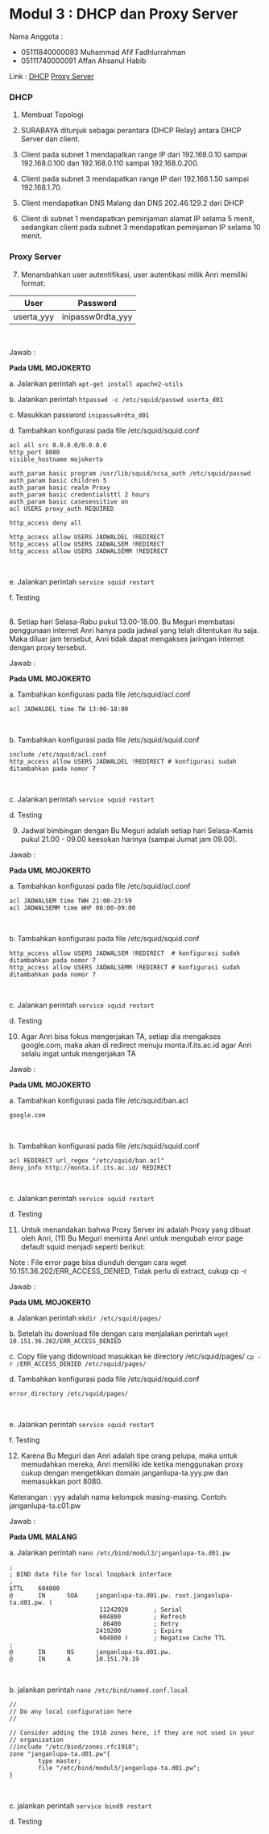 # Modul 3 : DHCP dan Proxy Server
Nama Anggota :

- 05111840000093 Muhammad Afif Fadhlurrahman
- 05111740000091 Affan Ahsanul Habib

Link :
[DHCP](#dhcp)
[Proxy Server](#proxy-server)

### DHCP

1. Membuat Topologi </br>

2. SURABAYA ditunjuk sebagai perantara (DHCP Relay) antara DHCP Server dan client. </br>

3. Client pada subnet 1 mendapatkan range IP dari 192.168.0.10 sampai 192.168.0.100 dan 192.168.0.110 sampai 192.168.0.200. </br>

4. Client pada subnet 3 mendapatkan range IP dari 192.168.1.50 sampai 192.168.1.70. </br>

5. Client mendapatkan DNS Malang dan DNS 202.46.129.2 dari DHCP </br>

6. Client di subnet 1 mendapatkan peminjaman alamat IP selama 5 menit, sedangkan client pada subnet 3 mendapatkan peminjaman IP selama 10 menit. </br>

### Proxy Server

7. Menambahkan user autentifikasi, user autentikasi milik Anri memiliki format: </br>

| User        | Password          |    
| :-:         | :-:               |
| userta_yyy  | inipassw0rdta_yyy |

</br>

Jawab : </br>

**Pada UML MOJOKERTO** </br>

a. Jalankan perintah `apt-get install apache2-utils` </br>

b. Jalankan perintah `htpasswd -c /etc/squid/passwd userta_d01` </br>

c. Masukkan password `inipassw0rdta_d01` </br>

d. Tambahkan konfigurasi pada file /etc/squid/squid.conf</br>

```
acl all src 0.0.0.0/0.0.0.0
http_port 8080
visible_hostname mojokerto

auth_param basic program /usr/lib/squid/ncsa_auth /etc/squid/passwd
auth_param basic children 5
auth_param basic realm Proxy
auth_param basic credentialsttl 2 hours
auth_param basic casesensitive on
acl USERS proxy_auth REQUIRED

http_access deny all

http_access allow USERS JADWALDEL !REDIRECT
http_access allow USERS JADWALSEM !REDIRECT
http_access allow USERS JADWALSEMM !REDIRECT
```

</br>

e. Jalankan perintah `service squid restart` </br>

f. Testing </br>

</br>
8. Setiap hari Selasa-Rabu pukul 13.00-18.00. Bu Meguri membatasi penggunaan internet Anri hanya pada jadwal yang telah ditentukan itu saja. Maka diluar jam tersebut, Anri tidak dapat mengakses jaringan internet dengan proxy tersebut. </br>

Jawab : </br>

**Pada UML MOJOKERTO** </br>

a. Tambahkan konfigurasi pada file /etc/squid/acl.conf </br>

```
acl JADWALDEL time TW 13:00-18:00
```

</br>

b. Tambahkan konfigurasi pada file /etc/squid/squid.conf </br>

```
include /etc/squid/acl.conf
http_access allow USERS JADWALDEL !REDIRECT # konfigurasi sudah ditambahkan pada nomor 7
```

</br>

c. Jalankan perintah `service squid restart` </br>

d. Testing </br>

9. Jadwal bimbingan dengan Bu Meguri adalah setiap hari Selasa-Kamis pukul 21.00 - 09.00 keesokan harinya (sampai Jumat jam 09.00). </br>

Jawab : </br>

**Pada UML MOJOKERTO** </br>

a. Tambahkan konfigurasi pada file /etc/squid/acl.conf </br>

```
acl JADWALSEM time TWH 21:00-23:59
acl JADWALSEMM time WHF 00:00-09:00
```

</br>

b. Tambahkan konfigurasi pada file /etc/squid/squid.conf </br>

```
http_access allow USERS JADWALSEM !REDIRECT  # konfigurasi sudah ditambahkan pada nomor 7
http_access allow USERS JADWALSEMM !REDIRECT # konfigurasi sudah ditambahkan pada nomor 7
```

</br>

c. Jalankan perintah `service squid restart` </br>

d. Testing </br>

10. Agar Anri bisa fokus mengerjakan TA, setiap dia mengakses google.com, maka akan di redirect menuju monta.if.its.ac.id agar Anri selalu ingat untuk mengerjakan TA </br>

Jawab : </br>

**Pada UML MOJOKERTO** </br>

a. Tambahkan konfigurasi pada file /etc/squid/ban.acl </br>

```
google.com
```

</br>

b. Tambahkan konfigurasi pada file /etc/squid/squid.conf </br>

```
acl REDIRECT url_regex "/etc/squid/ban.acl"
deny_info http://monta.if.its.ac.id/ REDIRECT
```

</br>

c. Jalankan perintah `service squid restart` </br>

d. Testing </br>

11. Untuk menandakan bahwa Proxy Server ini adalah Proxy yang dibuat oleh Anri, (11) Bu Meguri meminta Anri untuk mengubah error page default squid menjadi seperti berikut: </br>

Note : File error page bisa diunduh dengan cara wget 10.151.36.202/ERR_ACCESS_DENIED, Tidak perlu di extract, cukup cp -r </br>

Jawab : </br>

**Pada UML MOJOKERTO** </br>

a. Jalankan perintah `mkdir /etc/squid/pages/` </br>

b. Setelah itu download file dengan cara menjalakan perintah `wget 10.151.36.202/ERR_ACCESS_DENIED` </br>

c. Copy file yang didownload masukkan ke directory /etc/squid/pages/ `cp -r /ERR_ACCESS_DENIED /etc/squid/pages/` </br>

d. Tambahkan konfigurasi pada file /etc/squid/squid.conf </br>

```
error_directory /etc/squid/pages/
```

</br>

e. Jalankan perintah `service squid restart` </br>

f. Testing </br>

12. Karena Bu Meguri dan Anri adalah tipe orang pelupa, maka untuk memudahkan mereka, Anri memiliki ide ketika menggunakan proxy cukup dengan mengetikkan domain janganlupa-ta.yyy.pw dan memasukkan port 8080. </br>

Keterangan : yyy adalah nama kelompok masing-masing. Contoh: janganlupa-ta.c01.pw </br>

Jawab : </br>

**Pada UML MALANG** </br>

a. Jalankan perintah `nano /etc/bind/modul3/janganlupa-ta.d01.pw` </br>

```
;
; BIND data file for local loopback interface
;
$TTL    604800
@       IN      SOA     janganlupa-ta.d01.pw. root.janganlupa-ta.d01.pw. (
                         11242020       ; Serial
                         604800         ; Refresh
                          86400         ; Retry
                        2419200         ; Expire
                         604800 )       ; Negative Cache TTL
;
@       IN      NS      janganlupa-ta.d01.pw.
@       IN      A       10.151.79.19
```

</br>

b. jalankan perintah `nano /etc/bind/named.conf.local` </br>

```
//
// Do any local configuration here
// 

// Consider adding the 1918 zones here, if they are not used in your
// organization
//include "/etc/bind/zones.rfc1918";
zone "janganlupa-ta.d01.pw"{
        type master;
        file "/etc/bind/modul3/janganlupa-ta.d01.pw";
}
```

</br>

c. jalankan perintah `service bind9 restart` </br>

d. Testing </br>
